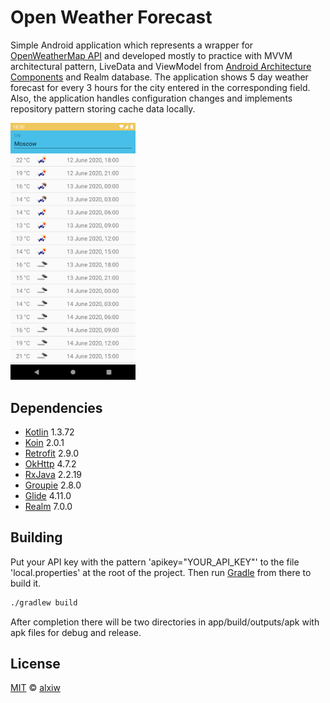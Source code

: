 # Open Weather Forecast

Simple Android application which represents a wrapper for [OpenWeatherMap API](https://openweathermap.org/api) and developed mostly to practice with MVVM architectural pattern, LiveData and ViewModel from [Android Architecture Components](https://github.com/googlesamples/android-architecture-components) and Realm database. The application shows 5 day weather forecast for every 3 hours for the city entered in the corresponding field. Also, the application handles configuration changes and implements repository pattern storing cache data locally.

<img src="img/sample.png" alt="drawing" width="200"/>

## Dependencies

* [Kotlin](https://github.com/JetBrains/kotlin) 1.3.72
* [Koin](https://github.com/InsertKoinIO/koin) 2.0.1
* [Retrofit](https://github.com/square/retrofit) 2.9.0
* [OkHttp](https://github.com/square/okhttp) 4.7.2
* [RxJava](https://github.com/ReactiveX/RxJava) 2.2.19
* [Groupie](https://github.com/lisawray/groupie) 2.8.0
* [Glide](https://github.com/bumptech/glide) 4.11.0
* [Realm](https://github.com/realm/realm-java) 7.0.0

## Building

Put your API key with the pattern 'apikey="YOUR_API_KEY"' to the file 'local.properties' at the root of the project. Then run [Gradle](https://github.com/gradle/gradle) from there to build it.

``` bash
./gradlew build
```

After completion there will be two directories in app/build/outputs/apk with apk files for debug and release.

## License

[MIT](LICENSE) © [alxiw](https://github.com/alxiw)
